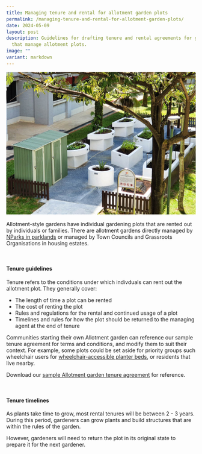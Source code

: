 ```yaml
---
title: Managing tenure and rental for allotment garden plots
permalink: /managing-tenure-and-rental-for-allotment-garden-plots/
date: 2024-05-09
layout: post
description: Guidelines for drafting tenure and rental agreements for gardens
  that manage allotment plots.
image: ""
variant: markdown
---
```

<img title="A small allotment garden in a housing estate. Photo by Jacqueline Chua." src="/images/Garden%20design/OpenGarden_JacChua.jpg">
<p>Allotment-style gardens have individual gardening plots that are rented out by individuals or families. There are allotment gardens directly managed by <a href="/get-involved/allotment-gardens/">NParks in parklands</a> or managed by Town Councils and Grassroots Organisations in housing estates.</p>
<br>
<h4>Tenure guidelines</h4>
<p>Tenure refers to the conditions under which indivduals can rent out the allotment plot. They generally cover:</p>
<ul>
	<li>The length of time a plot can be rented</li>
	<li>The cost of renting the plot</li>
	<li>Rules and regulations for the rental and continued usage of a plot</li>
	<li>Timelines and rules for how the plot should be returned to the managing agent at the end of tenure</li>
	</ul>
<p>Communities starting their own Allotment garden can reference our sample tenure agreement for terms and conditions, and modify them to suit their context. For example, some plots could be set aside for priority groups such wheelchair users for <a href="/page-index/hardscapes/planter-beds/">wheelchair-accessible planter beds</a>, or residents that live nearby.</p>
<p>Download our <a href="">sample Allotment garden tenure agreement</a> for reference.</p>
<br>
<h4>Tenure timelines</h4>
<p>As plants take time to grow, most rental tenures will be between 2 - 3 years. During this period, gardeners can grow  plants and build structures that are within the rules of the garden.</p>
<p>However, gardeners will need to return the plot in its original state to prepare it for the next gardener. </p>

<br>
